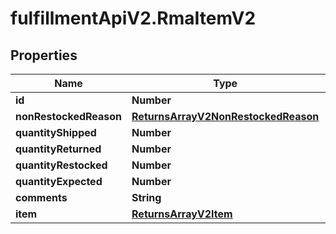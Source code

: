 # fulfillmentApiV2.RmaItemV2

## Properties
Name | Type | Description | Notes
------------ | ------------- | ------------- | -------------
**id** | **Number** |  | [optional] 
**nonRestockedReason** | [**ReturnsArrayV2NonRestockedReason**](ReturnsArrayV2NonRestockedReason.md) |  | [optional] 
**quantityShipped** | **Number** |  | [optional] 
**quantityReturned** | **Number** |  | [optional] 
**quantityRestocked** | **Number** |  | [optional] 
**quantityExpected** | **Number** |  | [optional] 
**comments** | **String** |  | [optional] 
**item** | [**ReturnsArrayV2Item**](ReturnsArrayV2Item.md) |  | [optional] 
